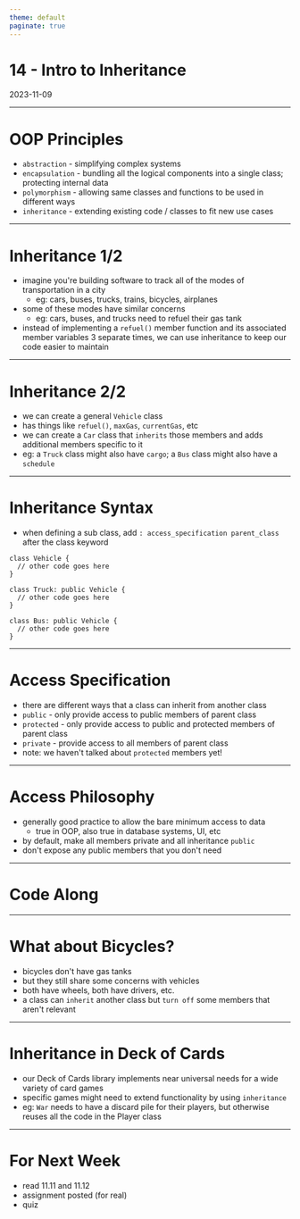 ```yaml
---
theme: default
paginate: true
---
```


# 14 - Intro to Inheritance
2023-11-09

---

# OOP Principles

- `abstraction` - simplifying complex systems
- `encapsulation` - bundling all the logical components into a single class; protecting internal data
- `polymorphism` - allowing same classes and functions to be used in different ways
- `inheritance` - extending existing code / classes to fit new use cases

---

# Inheritance 1/2

- imagine you're building software to track all of the modes of transportation in a city
  - eg: cars, buses, trucks, trains, bicycles, airplanes
- some of these modes have similar concerns
  - eg: cars, buses, and trucks need to refuel their gas tank
- instead of implementing a `refuel()` member function and its associated member variables 3 separate times, we can use inheritance to keep our code easier to maintain

---

# Inheritance 2/2

- we can create a general `Vehicle` class
- has things like `refuel()`, `maxGas`, `currentGas`, etc
- we can create a `Car` class that `inherits` those members and adds additional members specific to it
- eg: a `Truck` class might also have `cargo`; a `Bus` class might also have a `schedule`

---

# Inheritance Syntax

- when defining a sub class, add `: access_specification parent_class` after the class keyword
```
class Vehicle {
  // other code goes here
}

class Truck: public Vehicle {
  // other code goes here
}

class Bus: public Vehicle {
  // other code goes here
}
```

---

# Access Specification

- there are different ways that a class can inherit from another class
- `public` - only provide access to public members of parent class
- `protected` - only provide access to public and protected members of parent class
- `private` - provide access to all members of parent class
- note: we haven't talked about `protected` members yet!

---

# Access Philosophy

- generally good practice to allow the bare minimum access to data
  - true in OOP, also true in database systems, UI, etc
- by default, make all members private and all inheritance `public`
- don't expose any public members that you don't need

---

# Code Along

---

# What about Bicycles?

- bicycles don't have gas tanks
- but they still share some concerns with vehicles
- both have wheels, both have drivers, etc.
- a class can `inherit` another class but `turn off` some members that aren't relevant

---

# Inheritance in Deck of Cards

- our Deck of Cards library implements near universal needs for a wide variety of card games
- specific games might need to extend functionality by using `inheritance`
- eg: `War` needs to have a discard pile for their players, but otherwise reuses all the code in the Player class

---

# For Next Week

- read 11.11 and 11.12
- assignment posted (for real)
- quiz
